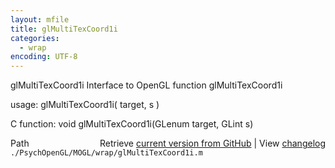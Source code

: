 ```yaml
---
layout: mfile
title: glMultiTexCoord1i
categories:
  - wrap
encoding: UTF-8
---
```


glMultiTexCoord1i  Interface to OpenGL function glMultiTexCoord1i

usage:  glMultiTexCoord1i( target, s )

C function:  void glMultiTexCoord1i(GLenum target, GLint s)


<div class="code_header" style="text-align:right;">
  <span style="float:left;">Path&nbsp;&nbsp;</span> <span class="counter">Retrieve <a href=
  "https://raw.github.com/Psychtoolbox-3/Psychtoolbox-3/beta/./PsychOpenGL/MOGL/wrap/glMultiTexCoord1i.m">current version from GitHub</a> | View <a href=
  "https://github.com/Psychtoolbox-3/Psychtoolbox-3/commits/beta/./PsychOpenGL/MOGL/wrap/glMultiTexCoord1i.m">changelog</a></span>
</div>
<div class="code">
  <code>./PsychOpenGL/MOGL/wrap/glMultiTexCoord1i.m</code>
</div>
